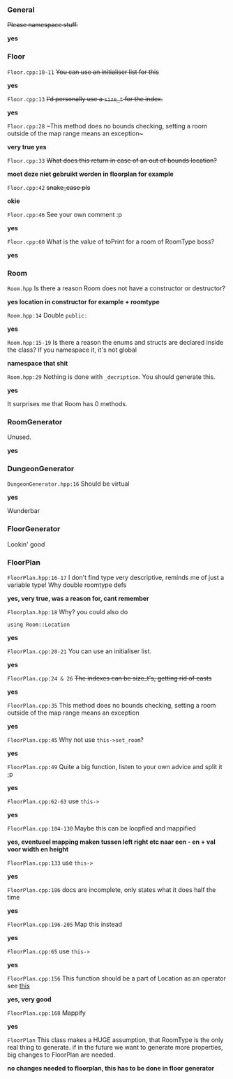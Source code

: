 ### General
~~Please namespace stuff.~~

**yes**

### Floor

`Floor.cpp:10-11`
~~You can use an initialiser list for this~~

**yes**

`Floor.cpp:13`
~~I'd personally use a `size_t` for the index.~~

**yes**

`Floor.cpp:28`
~This method does no bounds checking, setting a room outside of the map range means an exception~

**very true yes**

`Floor.cpp:33`
~~What does this return in case of an out of bounds location?~~

**moet deze niet gebruikt worden in floorplan for example**

`Floor.cpp:42`
~~snake_case pls~~

**okie**

`Floor.cpp:46`
See your own comment :p

**yes**

`Floor.cpp:60`
What is the value of toPrint for a room of RoomType boss?

**yes**

### Room
`Room.hpp`
Is there a reason Room does not have a constructor or destructor?

**yes location in constructor for example + roomtype**

`Room.hpp:14`
Double `public:`

**yes**

`Room.hpp:15-19`
Is there a reason the enums and structs are declared inside the class?
If you namespace it, it's not global

**namespace that shit**

`Room.hpp:29`
Nothing is done with `_decription`. You should generate this.

**yes**

It surprises me that Room has 0 methods.

### RoomGenerator
Unused.

**yes**

### DungeonGenerator
`DungeonGenerator.hpp:16`
Should be virtual

**yes**

Wunderbar

### FloorGenerator
Lookin' good

### FloorPlan
`FloorPlan.hpp:16-17`
I don't find type very descriptive, reminds me of just a variable type!
Why double roomtype defs

**yes, very true, was a reason for, cant remember**


`Floorplan.hpp:18`
Why?
you could also do
```
using Room::Location
```

**yes**

`FloorPlan.cpp:20-21`
You can use an initialiser list.

**yes**

`FloorPlan.cpp:24 & 26`
~~The indexes can be size_t's, getting rid of casts~~

**yes**

`FloorPlan.cpp:35`
This method does no bounds checking, setting a room outside of the map range means an exception

**yes**

`FloorPlan.cpp:45`
Why not use `this->set_room`?

**yes**

`FloorPlan.cpp:49`
Quite a big function, listen to your own advice and split it ;p

**yes**

`FloorPlan.cpp:62-63`
use `this->`

**yes**

`FloorPlan.cpp:104-130`
Maybe this can be loopfied and mappified

**yes, eventueel mapping maken tussen left right etc naar een - en + val voor width en height**

`FloorPlan.cpp:133`
use `this->`

**yes**

`FloorPlan.cpp:186`
docs are incomplete, only states what it does half the time

**yes**

`FloorPlan.cpp:196-205`
Map this instead

**yes**

`FloorPlan.cpp:65`
use `this->`

**yes**

`FloorPlan.cpp:156`
This function should be a part of Location as an operator
see [this](http://stackoverflow.com/questions/14047191/overloading-operators-in-typedef-structs-c)

**yes, very good**

`FloorPlan.cpp:168`
Mappify

**yes**

`FloorPlan`
This class makes a HUGE assumption, that RoomType is the only real thing to generate.
if in the future we want to generate more properties, big changes to FloorPlan are needed.

**no changes needed to floorplan, this has to be done in floor generator**

